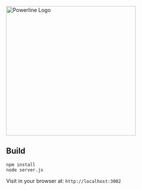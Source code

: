 <img src="http://i.imgur.com/g9vkPYh.png" alt="Powerline Logo" width="350" style="width:350px">

## Build

```
npm install
node server.js
```

Visit in your browser at: `http://localhost:3002`
